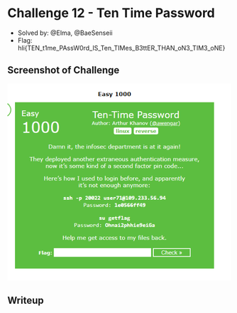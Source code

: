 # Challenge 12 - Ten Time Password
- Solved by: @Elma, @BaeSenseii
- Flag: hli{TEN_t1me_PAssW0rd_IS_Ten_TIMes_B3ttER_THAN_oN3_TIM3_oNE}

## Screenshot of Challenge
![alt](./images/chall-screenshot.png)

## Writeup
